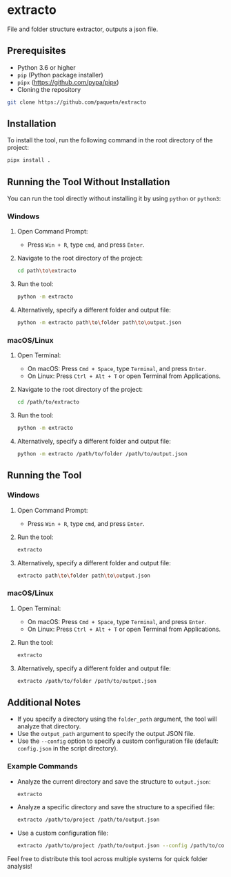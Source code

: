 # extracto
File and folder structure extractor, outputs a json file.

## Prerequisites

- Python 3.6 or higher
- `pip` (Python package installer)
- `pipx` (https://github.com/pypa/pipx)
- Cloning the repository
```sh
git clone https://github.com/paquetn/extracto
```

## Installation

To install the tool, run the following command in the root directory of the project:
```sh
pipx install .
```

## Running the Tool Without Installation

You can run the tool directly without installing it by using `python` or `python3`:

### Windows
1. Open Command Prompt:
   - Press `Win + R`, type `cmd`, and press `Enter`.

2. Navigate to the root directory of the project:
   ```sh
   cd path\to\extracto
   ```

3. Run the tool:
   ```sh
   python -m extracto
   ```

4. Alternatively, specify a different folder and output file:
   ```sh
   python -m extracto path\to\folder path\to\output.json
   ```

### macOS/Linux
1. Open Terminal:
   - On macOS: Press `Cmd + Space`, type `Terminal`, and press `Enter`.
   - On Linux: Press `Ctrl + Alt + T` or open Terminal from Applications.


3. Navigate to the root directory of the project:
   ```sh
   cd /path/to/extracto
   ```

4. Run the tool:
   ```sh
   python -m extracto
   ```

5. Alternatively, specify a different folder and output file:
   ```sh
   python -m extracto /path/to/folder /path/to/output.json
   ```

## Running the Tool

### Windows
1. Open Command Prompt:
   - Press `Win + R`, type `cmd`, and press `Enter`.

2. Run the tool:
   ```sh
   extracto
   ```

3. Alternatively, specify a different folder and output file:
   ```sh
   extracto path\to\folder path\to\output.json
   ```

### macOS/Linux
1. Open Terminal:
   - On macOS: Press `Cmd + Space`, type `Terminal`, and press `Enter`.
   - On Linux: Press `Ctrl + Alt + T` or open Terminal from Applications.

2. Run the tool:
   ```sh
   extracto
   ```

3. Alternatively, specify a different folder and output file:
   ```sh
   extracto /path/to/folder /path/to/output.json
   ```

## Additional Notes
- If you specify a directory using the `folder_path` argument, the tool will analyze that directory.
- Use the `output_path` argument to specify the output JSON file.
- Use the `--config` option to specify a custom configuration file (default: `config.json` in the script directory).

### Example Commands
- Analyze the current directory and save the structure to `output.json`:
  ```sh
  extracto
  ```

- Analyze a specific directory and save the structure to a specified file:
  ```sh
  extracto /path/to/project /path/to/output.json
  ```

- Use a custom configuration file:
  ```sh
  extracto /path/to/project /path/to/output.json --config /path/to/config.json
  ```

Feel free to distribute this tool across multiple systems for quick folder analysis!